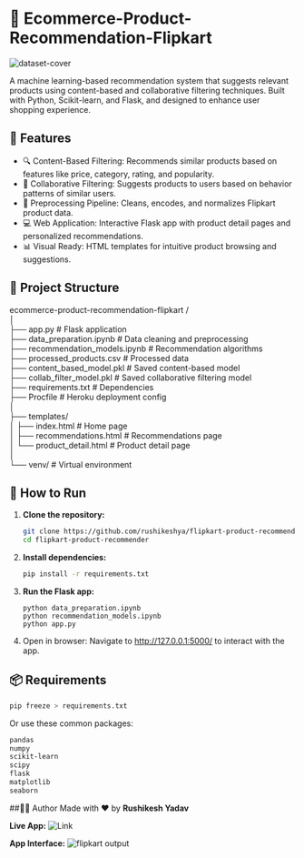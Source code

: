 # 🛒 Ecommerce-Product-Recommendation-Flipkart
![dataset-cover](https://github.com/user-attachments/assets/84e5ab02-cdac-444c-9626-3f993608f9d8)

A machine learning-based recommendation system that suggests relevant products using content-based and collaborative filtering techniques. Built with Python, Scikit-learn, and Flask, and designed to enhance user shopping experience.

## 🚀 Features

- 🔍 Content-Based Filtering: Recommends similar products based on features like price, category, rating, and popularity.
- 👥 Collaborative Filtering: Suggests products to users based on behavior patterns of similar users.
- 🧠 Preprocessing Pipeline: Cleans, encodes, and normalizes Flipkart product data.
- 💻 Web Application: Interactive Flask app with product detail pages and personalized recommendations.
- 📊 Visual Ready: HTML templates for intuitive product browsing and suggestions.

## 📂 Project Structure

ecommerce-product-recommendation-flipkart
/<br>
│<br>
├── app.py                 # Flask application<br>
├── data_preparation.ipynb    # Data cleaning and preprocessing<br>
├── recommendation_models.ipynb # Recommendation algorithms<br>
├── processed_products.csv # Processed data<br>
├── content_based_model.pkl # Saved content-based model<br>
├── collab_filter_model.pkl # Saved collaborative filtering model<br>
├── requirements.txt       # Dependencies<br>
├── Procfile               # Heroku deployment config<br>
│<br>
├── templates/<br>
│   ├── index.html         # Home page<br>
│   ├── recommendations.html # Recommendations page<br>
│   └── product_detail.html # Product detail page<br>
│<br>
└── venv/                  # Virtual environment

## 🧪 How to Run
1. **Clone the repository:**
   ```bash
   git clone https://github.com/rushikeshya/flipkart-product-recommender.git
   cd flipkart-product-recommender
   ```
2. **Install dependencies:**
   ```bash
   pip install -r requirements.txt
   ```
3. **Run the Flask app:**
   ```
   python data_preparation.ipynb
   python recommendation_models.ipynb
   python app.py
   ```
4. Open in browser: Navigate to http://127.0.0.1:5000/ to interact with the app.

## 📦 Requirements 
   ```bash
   pip freeze > requirements.txt
   ```
Or use these common packages:

   ```txt
   pandas
   numpy
   scikit-learn
   scipy
   flask
   matplotlib
   seaborn
   ```
##🧑‍💻 Author
Made with ❤️ by **Rushikesh Yadav**

**Live App:**
![Link](https://ecommerce-product-recommendation-flipkart.onrender.com/)

**App Interface:**
![flipkart output](https://github.com/user-attachments/assets/381900c7-4085-4104-892c-01ac3b928cc4)
